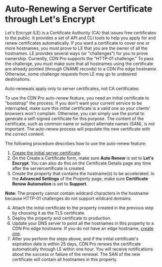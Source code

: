 # Auto-Renewing a Server Certificate through Let's Encrypt

Let's Encrypt (LE) is a Certificate Authority (CA) that issues free certificates to the public. It provides a set of API and CLI tools to help you apply for and renew certificates automatically. If you want a certificate to cover one or more hostnames, you must prove to LE that you are the owner of all the hostnames. LE provides several ways (or "challenges") for you to prove ownership. Currently, CDN Pro supports the "HTTP-01 challenge." To pass the challenge, you must make sure that all hostnames using the certificate are already pointed (through CNAME records) to a CDN Pro edge hostname. Otherwise, some challenge requests from LE may go to undesired destinations.

Auto-renewals apply only to server certificates, not CA certificates.

To use the CDN Pro auto-renew feature, you need an initial certificate to "bootstrap" the process. If you don't want your current service to be interrupted, make sure this initial certificate is a valid one so your clients' browsers won't complain. Otherwise, you can simply use the portal to generate a self-signed certificate for this purpose. The content of the certificate, such as common name or subject alternate names (SAN), is not important. The auto-renew process will populate the new certificate with the correct content.

The following procedure describes how to use the auto-renew feature:

1. [Create the initial server certificate](</docs/portal/certificates/creating-certificates.md>).
2. On the Create a Certificate form, make sure **Auto Renew** is set to **Let's Encrypt**. You can also do this on the Certificate Details page any time after the servercertificate is created.
3. Create the property that contains the hostname(s) to be accelerated. In the **Advanced Settings** of the Property page, make sure **Certificate Renew Automation** is set to **Support**.

**Note:** The property cannot contain wildcard characters in the hostname because HTTP-01 challenges do not support wildcard domains.

4. Attach the initial certificate to the property created in the previous step by choosing it as the TLS certificate.
5. Deploy the property and certificate to production.
6. Update your DNS server to point all the hostnames in this property to a CDN Pro edge hostname. If you do not have an edge hostname, [create one](</docs/portal/traffic-management/creating-edge-hostname.md>).
7. After you perform the steps above, and if the initial certificate's expiration date is within 25 days, CDN Pro renews the certificate automatically through LE within one hour. You will receive notifications about the success or failure of the renewal. The SAN of the new certificate will contain all hostnames in this property.
